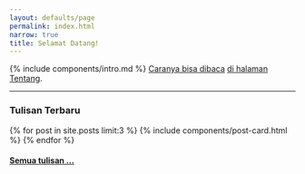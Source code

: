 ```yaml
---
layout: defaults/page
permalink: index.html
narrow: true
title: Selamat Datang!
---
```


{% include components/intro.md %} [Caranya bisa dibaca](about.html#buy-me-coffee) [di halaman Tentang](about.html).

---

### Tulisan Terbaru

{% for post in site.posts limit:3 %}
{% include components/post-card.html %}
{% endfor %}

#### [Semua tulisan ...](list/posts.html)


